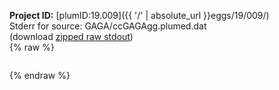 **Project ID:** [plumID:19.009]({{ '/' | absolute_url }}eggs/19/009/)  
Stderr for source:  GAGA/ccGAGAgg.plumed.dat   
(download [zipped raw stdout](ccGAGAgg.plumed.dat.plumed_master.stdout.txt.zip))  
{% raw %}
<pre>
</pre>
{% endraw %}
